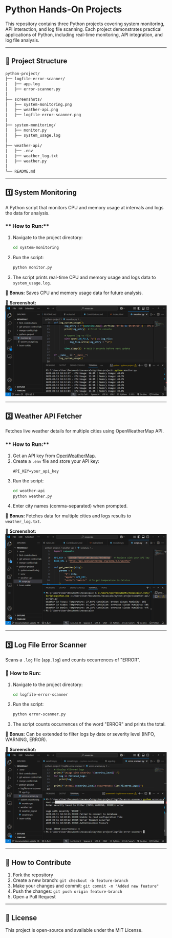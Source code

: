 # **Python Hands-On Projects**  

This repository contains three Python projects covering system monitoring, API interaction, and log file scanning. Each project demonstrates practical applications of Python, including real-time monitoring, API integration, and log file analysis.  

---

## **📂 Project Structure**  

```
python-project/
├── logfile-error-scanner/
│   ├── app.log
│   ├── error-scanner.py
│
├── screenshots/
│   ├── system-monitoring.png
│   ├── weather-api.png
│   ├── logfile-error-scanner.png
│
├── system-monitoring/
│   ├── monitor.py
│   ├── system_usage.log
│
├── weather-api/
│   ├── .env
│   ├── weather_log.txt
│   ├── weather.py
│
└── README.md
```

---

## **1️⃣ System Monitoring**  

A Python script that monitors CPU and memory usage at intervals and logs the data for analysis.  

### ** How to Run:**  
1. Navigate to the project directory:  
   ```bash
   cd system-monitoring
   ```
2. Run the script:  
   ```bash
   python monitor.py
   ```
3. The script prints real-time CPU and memory usage and logs data to `system_usage.log`.  

📌 **Bonus:** Saves CPU and memory usage data for future analysis.  

📸 **Screenshot:**  
![System Monitoring](screenshots/system-monitoring.png)  

---

## **2️⃣ Weather API Fetcher**  

Fetches live weather details for multiple cities using OpenWeatherMap API.  

### ** How to Run:**  
1. Get an API key from [OpenWeatherMap](https://openweathermap.org/).  
2. Create a `.env` file and store your API key:  
   ```
   API_KEY=your_api_key
   ```
3. Run the script:  
   ```bash
   cd weather-api
   python weather.py
   ```
4. Enter city names (comma-separated) when prompted.  

📌 **Bonus:** Fetches data for multiple cities and logs results to `weather_log.txt`.  

📸 **Screenshot:**  
![Weather API](screenshots/weather-api.png)  

---

## **3️⃣ Log File Error Scanner**  

Scans a `.log` file (`app.log`) and counts occurrences of "ERROR".  

### **🚀 How to Run:**  
1. Navigate to the project directory:  
   ```bash
   cd logfile-error-scanner
   ```
2. Run the script:  
   ```bash
   python error-scanner.py
   ```
3. The script counts occurrences of the word "ERROR" and prints the total.  

📌 **Bonus:** Can be extended to filter logs by date or severity level (INFO, WARNING, ERROR).  

📸 **Screenshot:**  
![Log Scanner](screenshots/logfile-error-scanner.png)  

---

## **🚀 How to Contribute**  

1. Fork the repository  
2. Create a new branch: `git checkout -b feature-branch`  
3. Make your changes and commit: `git commit -m "Added new feature"`  
4. Push the changes: `git push origin feature-branch`  
5. Open a Pull Request  

---

## **🔗 License**  

This project is open-source and available under the MIT License.  